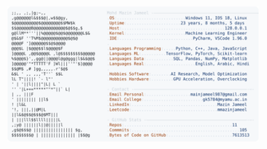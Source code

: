 <picture>
  <source srcset="https://raw.githubusercontent.com/mmazinjameel/mmazinjameel/main/dark_mode.svg?v=1752121434" media="(prefers-color-scheme: dark)">
  <img src="https://raw.githubusercontent.com/mmazinjameel/mmazinjameel/main/light_mode.svg?v=1752121434">
</picture>
